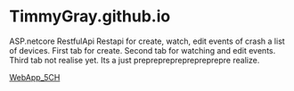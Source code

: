 # TimmyGray.github.io
ASP.netcore RestfulApi
Restapi for create, watch, edit events of crash a list of devices.
First tab for create.
Second tab for watching and edit events.
Third tab not realise yet.
Its a just prepreprepreprepreprepre realize.

[WebApp_5CH](https://TimmyGray.github.io/wwwroot/ClientView.html "WebApp for channel five")
